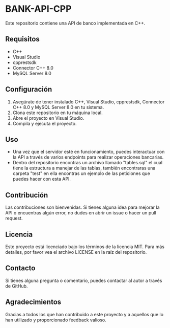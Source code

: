 # BANK-API-CPP

Este repositorio contiene una API de banco implementada en C++.

## Requisitos

- C++
- Visual Studio
- cpprestsdk
- Connector C++ 8.0
- MySQL Server 8.0

## Configuración

1. Asegúrate de tener instalado C++, Visual Studio, cpprestsdk, Connector C++ 8.0 y MySQL Server 8.0 en tu sistema.
2. Clona este repositorio en tu máquina local.
3. Abre el proyecto en Visual Studio.
4. Compila y ejecuta el proyecto.

## Uso

- Una vez que el servidor esté en funcionamiento, puedes interactuar con la API a través de varios endpoints para realizar operaciones bancarias.
- Dentro del repositorio encontras un archivo llamado "tables.sql" el cual tiene la estructura a manejar de las tablas, también encontraras una carpeta "test" en ella encontras un ejemplo de las
  peticiones que puedes hacer con esta API.

## Contribución

Las contribuciones son bienvenidas. Si tienes alguna idea para mejorar la API o encuentras algún error, no dudes en abrir un issue o hacer un pull request.

## Licencia

Este proyecto está licenciado bajo los términos de la licencia MIT. Para más detalles, por favor vea el archivo LICENSE en la raíz del repositorio.

## Contacto

Si tienes alguna pregunta o comentario, puedes contactar al autor a través de GitHub.

## Agradecimientos

Gracias a todos los que han contribuido a este proyecto y a aquellos que lo han utilizado y proporcionado feedback valioso.
